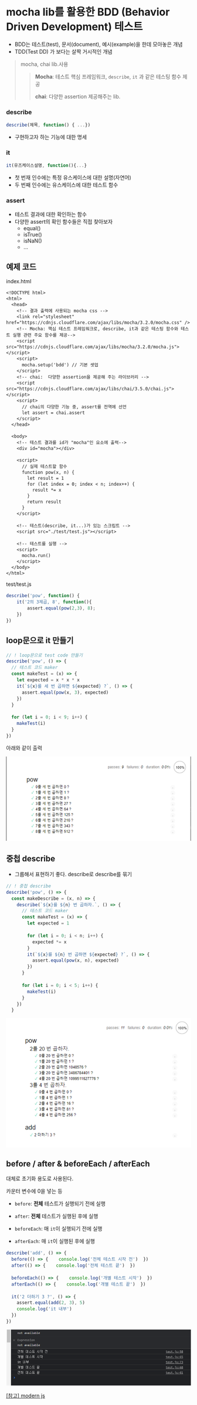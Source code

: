 # mocha lib를 활용한 BDD (Behavior Driven Development) 테스트

- BDD는 테스트(test), 문서(document), 예시(example)을 한데 모아놓은 개념
- TDD(Test DD) 가 보다는 살짝 거시적인 개념



> mocha, chai lib.사용
>
> > **Mocha**: 테스트 핵심 프레임워크, `describe`, `it` 과 같은 테스팅 함수  제공
> >
> > **chai**: 다양한 assertion 제공해주는 lib.

### describe

```javascript
describe(제목, function() { ...})
```

- 구현하고자 하는 기능에 대한 명세

### it

```javascript
it(유즈케이스설명, function(){...}
```

- 첫 번재 인수에는 특정 유스케이스에 대한 설명(자연어)
- 두 번째 인수에는 유스케이스에 대한 테스트 함수

### assert

- 테스트 결과에 대한 확인하는 함수
- 다양한 assert의 확인 함수들은 직접 찾아보자
  - equal()
  - isTrue()
  - isNaN()
  - ...



## 예제 코드

index.html

```ja
<!DOCTYPE html>
<html>
  <head>
    <!-- 결과 출력에 사용되는 mocha css -->
    <link rel="stylesheet" href="https://cdnjs.cloudflare.com/ajax/libs/mocha/3.2.0/mocha.css" />
    <!-- Mocha: 핵심 테스트 프레임워크로, describe, it과 같은 테스팅 함수와 테스트 실행 관련 주요 함수를 제공-->
    <script src="https://cdnjs.cloudflare.com/ajax/libs/mocha/3.2.0/mocha.js"></script>
    <script>
      mocha.setup('bdd') // 기본 셋업
    </script>
    <!-- chai:  다양한 assertion을 제공해 주는 라이브러리 -->
    <script src="https://cdnjs.cloudflare.com/ajax/libs/chai/3.5.0/chai.js"></script>
    <script>
      // chai의 다양한 기능 중, assert를 전역에 선언
      let assert = chai.assert
    </script>
  </head>

  <body>
    <!-- 테스트 결과를 id가 "mocha"인 요소에 출력-->
    <div id="mocha"></div>

    <script>
      // 실제 테스트할 함수
      function pow(x, n) {
        let result = 1
        for (let index = 0; index < n; index++) {
          result *= x
        }
        return result
      }
    </script>

    <!-- 테스트(describe, it...)가 있는 스크립트 -->
    <script src="./test/test.js"></script>

    <!-- 테스트를 실행 -->
    <script>
      mocha.run()
    </script>
  </body>
</html>

```

test/test.js

```javascript
describe('pow', function() {
    it('2의 3제곱, 8', function(){
        assert.equal(pow(2,3), 8);
    })
})
```





## loop문으로 it 만들기

```javascript
// ! loop문으로 test code 만들기
describe('pow', () => {
  // 테스트 코드 maker
  const makeTest = (x) => {
    let expected = x * x * x
    it(`${x}를 세 번 곱하면 ${expected} ?`, () => {
      assert.equal(pow(x, 3), expected)
    })
  }

  for (let i = 0; i < 9; i++) {
    makeTest(i)
  }
})
```

아래와 같이 출력

![img1](./images/2021-05-18_img17.png)

##  중첩 describe

- 그룹해서 표현하기 좋다. describe로  describe를 묶기

```javascript
// ! 중첩 describe
describe('pow', () => {
  const makeDescribe = (x, n) => {
    describe(`${x}를 ${n} 번 곱하자.`, () => {
      // 테스트 코드 maker
      const makeTest = (x) => {
        let expected = 1

        for (let i = 0; i < n; i++) {
          expected *= x
        }
        it(`${x}를 ${n} 번 곱하면 ${expected} ?`, () => {
          assert.equal(pow(x, n), expected)
        })
      }

      for (let i = 0; i < 5; i++) {
        makeTest(i)
      }
    })
  }
```

![img1](./images/2021-05-18_img18.png)

## before / after  &  beforeEach / afterEach

대체로 초기화 용도로 사용된다.

카운터 변수에 0을 넣는 등

- `before`: **전체** 테스트가 실행되기 전에 실행
- `after`: **전체** 테스트가 실행된 후에 실행

- `beforeEach`: 매 `it`이 실행되기 전에 실행
- `afterEach`: 매 `it`이 실행된 후에 실행

```javascript
describe('add', () => {
  before(() => {    console.log('전체 테스트 시작 전')  })
  after(() => {    console.log('전체 테스트 끝')  })

  beforeEach(() => {    console.log('개별 테스트 시작')  })
  afterEach(() => {    console.log('개별 테스트 끝')  })

  it('2 더하기 3 ?', () => {
    assert.equal(add(2, 3), 5)
    console.log('it 내부')
  })
})
```

![img1](./images/2021-05-18_img19.png)













[[참고] modern js](https://ko.javascript.info/testing-mocha)

